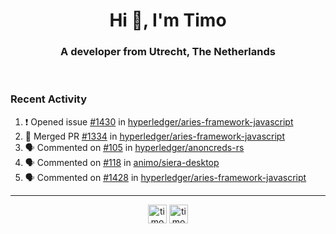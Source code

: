 <h1 align="center">Hi 👋, I'm Timo</h1>
<h3 align="center">A developer from Utrecht, The Netherlands</h3>
<br/>
<!-- https://github.com/rahuldkjain/github-profile-readme-generator --!>

<!--  <p align="left"><img src="https://github-readme-stats.vercel.app/api?username=timoglastra&show_icons=true&count_private=true&" alt="timoglastra" /></p> --!>

<!--
Github language stats
<p align="left"><img src="https://github-readme-stats.vercel.app/api/top-langs/?username=timoglastra&layout=compact" alt="timoglastra" /><p>
-->

<!-- Codestats language stats -->
<!-- <p align="left"><img src="https://codestats-readme.vercel.app/api/top-langs/?username=timoglastra&layout=compact&language_count=12" alt="timoglastra" /><p>    --!>
  
<h3>Recent Activity</h3>

<!--START_SECTION:activity-->
1. ❗️ Opened issue [#1430](https://github.com/hyperledger/aries-framework-javascript/issues/1430) in [hyperledger/aries-framework-javascript](https://github.com/hyperledger/aries-framework-javascript)
2. 🎉 Merged PR [#1334](https://github.com/hyperledger/aries-framework-javascript/pull/1334) in [hyperledger/aries-framework-javascript](https://github.com/hyperledger/aries-framework-javascript)
3. 🗣 Commented on [#105](https://github.com/hyperledger/anoncreds-rs/issues/105) in [hyperledger/anoncreds-rs](https://github.com/hyperledger/anoncreds-rs)
4. 🗣 Commented on [#118](https://github.com/animo/siera-desktop/issues/118) in [animo/siera-desktop](https://github.com/animo/siera-desktop)
5. 🗣 Commented on [#1428](https://github.com/hyperledger/aries-framework-javascript/issues/1428) in [hyperledger/aries-framework-javascript](https://github.com/hyperledger/aries-framework-javascript)
<!--END_SECTION:activity-->

---

<p align="center">
<a href="https://twitter.com/timoglastra" target="blank"><img align="center" src="https://cdn.jsdelivr.net/npm/simple-icons@3.0.1/icons/twitter.svg" alt="timoglastra" height="30" width="30" /></a>
<a href="https://linkedin.com/in/timoglastra" target="blank"><img align="center" src="https://cdn.jsdelivr.net/npm/simple-icons@3.0.1/icons/linkedin.svg" alt="timoglastra" height="30" width="30" /></a>
</p>



